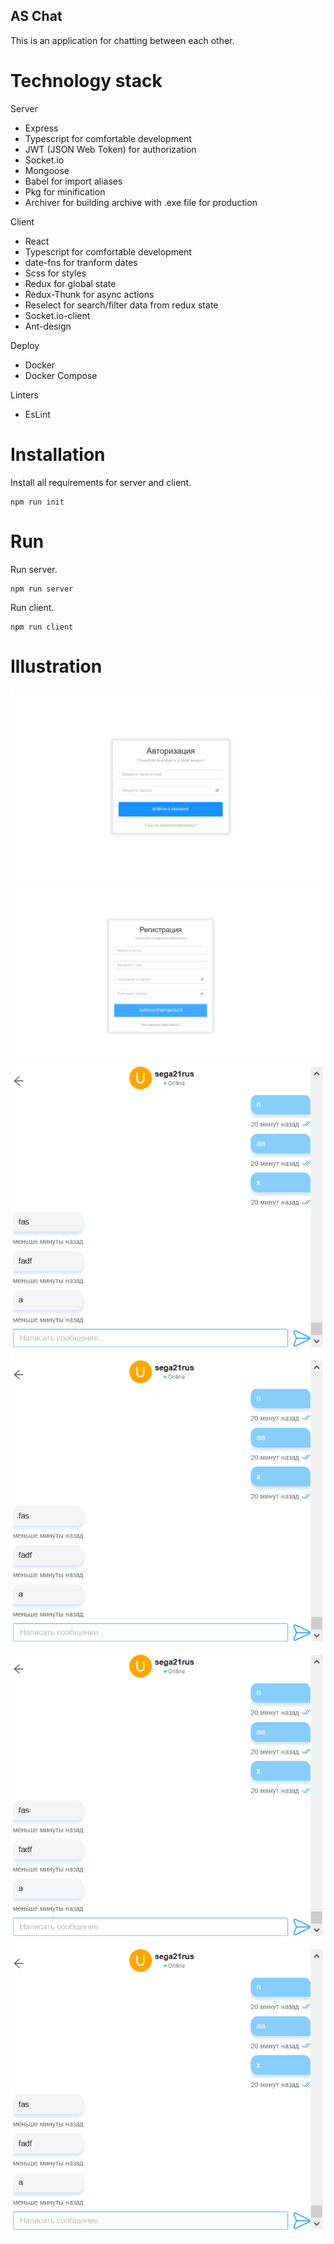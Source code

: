 ## AS Chat

This is an application for chatting between each other.

# Technology stack

Server

+ Express
+ Typescript for comfortable development
+ JWT (JSON Web Token) for authorization
+ Socket.io
+ Mongoose
+ Babel for import aliases 
+ Pkg for minification
+ Archiver for building archive with .exe file for production

Client

+ React
+ Typescript for comfortable development
+ date-fns for tranform dates
+ Scss for styles
+ Redux for global state
+ Redux-Thunk for async actions
+ Reselect for search/filter data from redux state
+ Socket.io-client
+ Ant-design

Deploy

+ Docker
+ Docker Compose

Linters 

+ EsLint
# Installation

Install all requirements for server and client.
```
npm run init
```

# Run
Run server.
```
npm run server
```
Run client.
```
npm run client
```

# Illustration

![First screenshot](screenshots/1.png)
![Second screenshot](screenshots/2.png)
![Third screenshot](screenshots/3.png)
![Fourth screenshot](screenshots/3.png)
![Fifth screenshot](screenshots/3.png)
![Sixth screenshot](screenshots/3.png)